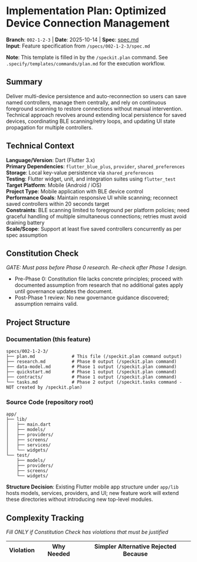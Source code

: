 # Implementation Plan: Optimized Device Connection Management

**Branch**: `002-1-2-3` | **Date**: 2025-10-14 | **Spec**: [spec.md](./spec.md)  
**Input**: Feature specification from `/specs/002-1-2-3/spec.md`

**Note**: This template is filled in by the `/speckit.plan` command. See `.specify/templates/commands/plan.md` for the execution workflow.

## Summary

Deliver multi-device persistence and auto-reconnection so users can save named controllers, manage them centrally, and rely on continuous foreground scanning to restore connections without manual intervention. Technical approach revolves around extending local persistence for saved devices, coordinating BLE scanning/retry loops, and updating UI state propagation for multiple controllers.

## Technical Context

**Language/Version**: Dart (Flutter 3.x)  
**Primary Dependencies**: `flutter_blue_plus`, `provider`, `shared_preferences`  
**Storage**: Local key-value persistence via `shared_preferences`  
**Testing**: Flutter widget, unit, and integration suites using `flutter_test`  
**Target Platform**: Mobile (Android / iOS)  
**Project Type**: Mobile application with BLE device control  
**Performance Goals**: Maintain responsive UI while scanning; reconnect saved controllers within 20 seconds target  
**Constraints**: BLE scanning limited to foreground per platform policies; need graceful handling of multiple simultaneous connections; retries must avoid draining battery  
**Scale/Scope**: Support at least five saved controllers concurrently as per spec assumption

## Constitution Check

*GATE: Must pass before Phase 0 research. Re-check after Phase 1 design.*

- Pre-Phase 0: Constitution file lacks concrete principles; proceed with documented assumption from research that no additional gates apply until governance updates the document.
- Post-Phase 1 review: No new governance guidance discovered; assumption remains valid.

## Project Structure

### Documentation (this feature)

```
specs/002-1-2-3/
├── plan.md              # This file (/speckit.plan command output)
├── research.md          # Phase 0 output (/speckit.plan command)
├── data-model.md        # Phase 1 output (/speckit.plan command)
├── quickstart.md        # Phase 1 output (/speckit.plan command)
├── contracts/           # Phase 1 output (/speckit.plan command)
└── tasks.md             # Phase 2 output (/speckit.tasks command - NOT created by /speckit.plan)
```

### Source Code (repository root)

```
app/
├── lib/
│   ├── main.dart
│   ├── models/
│   ├── providers/
│   ├── screens/
│   ├── services/
│   └── widgets/
└── test/
    ├── models/
    ├── providers/
    ├── screens/
    └── widgets/
```

**Structure Decision**: Existing Flutter mobile app structure under `app/lib` hosts models, services, providers, and UI; new feature work will extend these directories without introducing new top-level modules.

## Complexity Tracking

*Fill ONLY if Constitution Check has violations that must be justified*

| Violation | Why Needed | Simpler Alternative Rejected Because |
|-----------|------------|-------------------------------------|
